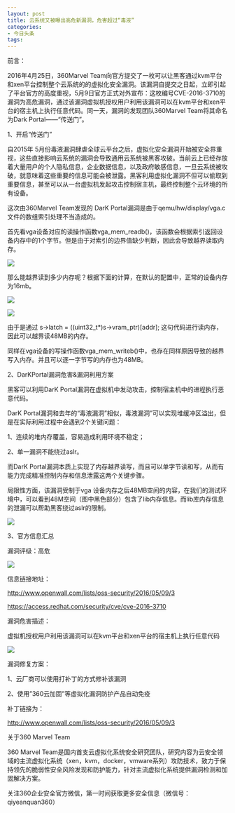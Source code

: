 ```yaml
---
layout: post
title: 云系统又被曝出高危新漏洞，危害超过“毒液”
categories:
- 今日头条
tags:
---
```

前言：

 2016年4月25日，360Marvel Team向官方提交了一枚可以让黑客通过kvm平台和xen平台控制整个云系统的的虚拟化安全漏洞。该漏洞自提交之日起，立即引起了平台官方的高度重视，5月9日官方正式对外宣布：这枚编号CVE-2016-3710的漏洞为高危漏洞，通过该漏洞虚拟机授权用户利用该漏洞可以在kvm平台和xen平台的宿主机上执行任意代码。同一天，漏洞的发现团队360Marvel Team将其命名为Dark Portal——“传送门”。

1、开启“传送门”

自2015年 5月份毒液漏洞肆虐全球云平台之后，虚拟化安全漏洞开始被安全界重视，这些直接影响云系统的漏洞会导致通用云系统被黑客攻破。当前云上已经存放着大量用户的个人隐私信息，企业数据信息，以及政府敏感信息，一旦云系统被攻破，就意味着这些重要的信息可能会被泄露。黑客利用虚拟化漏洞不但可以偷取到重要信息，甚至可以从一台虚拟机发起攻击控制宿主机，最终控制整个云环境的所有设备。

这次由360Marvel Team发现的 DarK Portal漏洞是由于qemu/hw/display/vga.c文件的数组索引处理不当造成的。

首先看vga设备对应的读操作函数vga_mem_readb()，该函数会根据索引返回设备内存中的1个字节。但是由于对索引的边界值缺少判断，因此会导致越界读取内存。

![](http://p3.pstatp.com/large/5dd00043c3aac20dfa5)

那么能越界读到多少内存呢？根据下面的计算，在默认的配置中，正常的设备内存为16mb。

![](http://p9.pstatp.com/large/5dd00043c39939eb7bc)

![](http://p1.pstatp.com/large/5da00043fb77b4e08a7)

由于是通过 s->latch = ((uint32_t*)s->vram_ptr)[addr]; 这句代码进行读内存，因此可以越界读48MB的内存。

同样在vga设备的写操作函数vga_mem_writeb()中，也存在同样原因导致的越界写入内存。并且可以逐一字节写的内存也为48MB。 

2、DarKPortal漏洞危害&漏洞利用方案

黑客可以利用DarK Portal漏洞在虚拟机中发动攻击，控制宿主机中的进程执行恶意代码。

DarK Portal漏洞和去年的“毒液漏洞”相似，毒液漏洞”可以实现堆缓冲区溢出，但是在实际利用过程中会遇到2个关键问题：

1、连续的堆内存覆盖，容易造成利用环境不稳定；

2、单一漏洞不能绕过aslr。

而DarK Portal漏洞本质上实现了内存越界读写，而且可以单字节读和写，从而有能力完成精准控制内存和信息泄露这两个关键步骤。

局限性方面，该漏洞受制于vga 设备内存之后48MB空间的内容，在我们的测试环境中，可以看到48M空间（图中黑色部分）包含了lib内存信息。而lib库内存信息的泄漏可以帮助黑客绕过aslr的限制。 

![](http://p3.pstatp.com/large/5dc00043c83ae725996)

3、官方信息汇总

漏洞评级：高危

![](http://p1.pstatp.com/large/5dc00043c814932cd6b)

信息链接地址：

http://www.openwall.com/lists/oss-security/2016/05/09/3

https://access.redhat.com/security/cve/cve-2016-3710

漏洞危害描述：

虚拟机授权用户利用该漏洞可以在kvm平台和xen平台的宿主机上执行任意代码

![](http://p3.pstatp.com/large/5dc00043c82e875bf93)

漏洞修复方案：

1、云厂商可以使用打补丁的方式修补该漏洞

2、使用”360云加固”等虚拟化漏洞防护产品自动免疫

补丁链接为：

http://www.openwall.com/lists/oss-security/2016/05/09/3

 关于360 Marvel Team 

360 Marvel Team是国内首支云虚拟化系统安全研究团队，研究内容为云安全领域的主流虚拟化系统（xen，kvm，docker，vmware系列）攻防技术，致力于保持领先的脆弱性安全风险发现和防护能力，针对主流虚拟化系统提供漏洞检测和加固解决方案。

关注360企业安全官方微信，第一时间获取更多安全信息（微信号：qiyeanquan360）